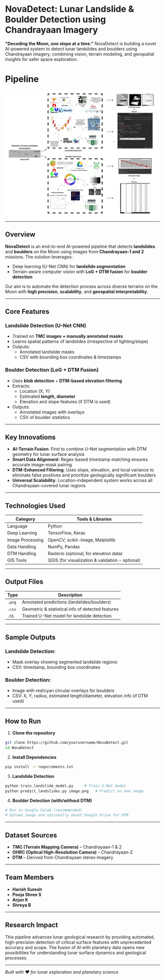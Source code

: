 #  NovaDetect: Lunar Landslide & Boulder Detection using Chandrayaan Imagery
**"Decoding the Moon, one slope at a time."** NovaDetect is building a novel AI-powered system to detect lunar landslides and boulders using Chandrayaan imagery, combining vision, terrain modeling, and geospatial insights for safer space exploration.

#  Pipeline
![Pipeline](NovaDetect.png)

---

##  Overview

**NovaDetect** is an end-to-end AI-powered pipeline that detects **landslides** and **boulders** on the Moon using images from **Chandrayaan-1 and 2** missions. The solution leverages:

-  Deep learning (U-Net CNN) for **landslide segmentation**
-  Terrain-aware computer vision with **LoG + DTM fusion** for **boulder detection**

Our aim is to automate the detection process across diverse terrains on the Moon with **high precision**, **scalability**, and **geospatial interpretability**.

---

##  Core Features

###  Landslide Detection (U-Net CNN)
- Trained on **TMC images + manually annotated masks**
- Learns spatial patterns of landslides (irrespective of lighting/slope)
- Outputs: 
  - Annotated landslide masks
  - CSV with bounding box coordinates & timestamps

###  Boulder Detection (LoG + DTM Fusion)
- Uses **blob detection** + **DTM-based elevation filtering**
- Extracts:
  - Location (X, Y)
  - Estimated **length, diameter**
  - Elevation and slope features (if DTM is used)
- Outputs:
  - Annotated images with overlays
  - CSV of boulder statistics

---

##  Key Innovations

- **AI-Terrain Fusion**: First to combine U-Net segmentation with DTM geometry for lunar surface analysis
- **Smart Data Alignment**: Regex-based timestamp matching ensures accurate image-mask pairing
- **DTM-Enhanced Filtering**: Uses slope, elevation, and local variance to eliminate false positives and prioritize geologically significant boulders
- **Universal Scalability**: Location-independent system works across all Chandrayaan-covered lunar regions

---

##  Technologies Used

| Category          | Tools & Libraries                                  |
|-------------------|---------------------------------------------------|
| Language          | Python                                            |
| Deep Learning     | TensorFlow, Keras                                 |
| Image Processing  | OpenCV, scikit-image, Matplotlib                  |
| Data Handling     | NumPy, Pandas                                     |
| DTM Handling      | Rasterio (optional, for elevation data)           |
| GIS Tools         | QGIS (for visualization & validation - optional)  |

---

##  Output Files

| Type        | Description                                           |
|-------------|-------------------------------------------------------|
| `.png`      | Annotated predictions (landslides/boulders)           |
| `.csv`      | Geometric & statistical info of detected features     |
| `.h5`       | Trained U-Net model for landslide detection           |

---

##  Sample Outputs

###  Landslide Detection:
- Mask overlay showing segmented landslide regions
- CSV: timestamp, bounding box coordinates

###  Boulder Detection:
- Image with red/cyan circular overlays for boulders
- CSV: X, Y, radius, estimated length/diameter, elevation info (if DTM used)

---

##  How to Run

1. **Clone the repository**
```bash
git clone https://github.com/yourusername/NovaDetect.git
cd NovaDetect
```

2. **Install Dependencies**
```bash
pip install -r requirements.txt
```

3. **Landslide Detection**
```bash
python train_landslide_model.py     # Train U-Net model
python predict_landslides.py image.png   # Predict on new image
```

4. **Boulder Detection (with/without DTM)**
```bash
# Run in Google Colab (recommended)
# Upload image and optionally mount Google Drive for DTM
```

---

##  Dataset Sources

- **TMC (Terrain Mapping Camera)** – Chandrayaan-1 & 2
- **OHRC (Optical High-Resolution Camera)** – Chandrayaan-2
- **DTM** – Derived from Chandrayaan stereo imagery

---

##  Team Members

- **Harish Suresh**
- **Pooja Shree S** 
- **Arjun K**
- **Shreya B**

---

##  Research Impact

This pipeline advances lunar geological research by providing automated, high-precision detection of critical surface features with unprecedented accuracy and scope. The fusion of AI with planetary data opens new possibilities for understanding lunar surface dynamics and geological processes.

---

*Built with ❤️ for lunar exploration and planetary science*
